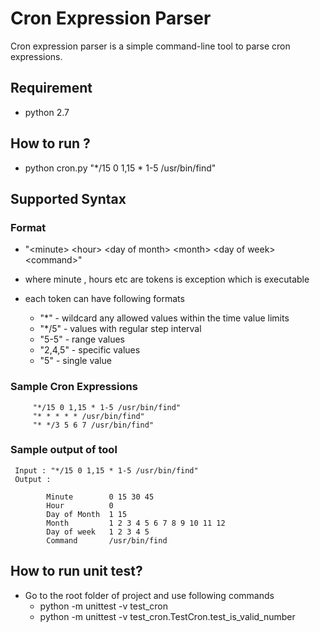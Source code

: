 # Cron Expression Parser

Cron expression parser is a simple command-line tool to parse cron expressions.

## Requirement
   - python 2.7

## How to run ?
   - python cron.py "*/15 0 1,15 * 1-5 /usr/bin/find"

## Supported Syntax
###  Format
   - "\<minute\> \<hour\> \<day of month\> \<month\> \<day of week\> \<command\>"
   - where minute , hours etc are tokens <command> is exception which is executable
   - each token can have following formats
        
        *  "*"     - wildcard any allowed values within the time value limits
        *  "*/5"   - values with regular step interval
        *  "5-5"   - range values
        *  "2,4,5" - specific values
        *  "5"     - single value
        

###  Sample Cron Expressions
```
     "*/15 0 1,15 * 1-5 /usr/bin/find"
     "* * * * * /usr/bin/find"
     "* */3 5 6 7 /usr/bin/find"
```
### Sample output of tool
     Input : "*/15 0 1,15 * 1-5 /usr/bin/find"
     Output :

            Minute        0 15 30 45
            Hour          0
            Day of Month  1 15
            Month         1 2 3 4 5 6 7 8 9 10 11 12
            Day of week   1 2 3 4 5
            Command       /usr/bin/find

## How to run unit test?
   - Go to the root folder of project and use following commands
       * python  -m unittest -v test_cron
       * python -m unittest  -v test_cron.TestCron.test_is_valid_number
